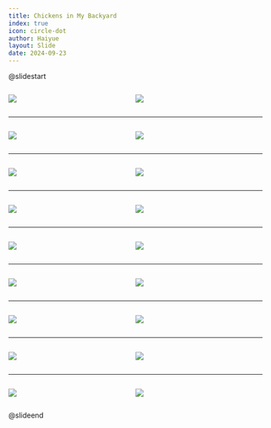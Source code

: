 ```yaml
---
title: Chickens in My Backyard
index: true
icon: circle-dot
author: Haiyue
layout: Slide
date: 2024-09-23
---
```

 
@slidestart

<div style="display:flex">
<div style="flex:1">

![](https://raw.githubusercontent.com/yclord/reading/refs/heads/master/english/Level-K/Chickens%20in%20My%20Backyard/001.webp)
</div>
<div style="flex:1">

![](https://raw.githubusercontent.com/yclord/reading/refs/heads/master/english/Level-K/Chickens%20in%20My%20Backyard/002.webp)
</div>
</div>

---

<div style="display:flex">
<div style="flex:1">

![](https://raw.githubusercontent.com/yclord/reading/refs/heads/master/english/Level-K/Chickens%20in%20My%20Backyard/003.webp)
</div>
<div style="flex:1">

![](https://raw.githubusercontent.com/yclord/reading/refs/heads/master/english/Level-K/Chickens%20in%20My%20Backyard/004.webp)
</div>
</div>

---

<div style="display:flex">
<div style="flex:1">

![](https://raw.githubusercontent.com/yclord/reading/refs/heads/master/english/Level-K/Chickens%20in%20My%20Backyard/005.webp)
</div>
<div style="flex:1">

![](https://raw.githubusercontent.com/yclord/reading/refs/heads/master/english/Level-K/Chickens%20in%20My%20Backyard/006.webp)
</div>
</div>

---

<div style="display:flex">
<div style="flex:1">

![](https://raw.githubusercontent.com/yclord/reading/refs/heads/master/english/Level-K/Chickens%20in%20My%20Backyard/007.webp)
</div>
<div style="flex:1">

![](https://raw.githubusercontent.com/yclord/reading/refs/heads/master/english/Level-K/Chickens%20in%20My%20Backyard/008.webp)
</div>
</div>

---

<div style="display:flex">
<div style="flex:1">

![](https://raw.githubusercontent.com/yclord/reading/refs/heads/master/english/Level-K/Chickens%20in%20My%20Backyard/009.webp)
</div>
<div style="flex:1">

![](https://raw.githubusercontent.com/yclord/reading/refs/heads/master/english/Level-K/Chickens%20in%20My%20Backyard/010.webp)
</div>
</div>

---

<div style="display:flex">
<div style="flex:1">

![](https://raw.githubusercontent.com/yclord/reading/refs/heads/master/english/Level-K/Chickens%20in%20My%20Backyard/011.webp)
</div>
<div style="flex:1">

![](https://raw.githubusercontent.com/yclord/reading/refs/heads/master/english/Level-K/Chickens%20in%20My%20Backyard/012.webp)
</div>
</div>

---

<div style="display:flex">
<div style="flex:1">

![](https://raw.githubusercontent.com/yclord/reading/refs/heads/master/english/Level-K/Chickens%20in%20My%20Backyard/013.webp)
</div>
<div style="flex:1">

![](https://raw.githubusercontent.com/yclord/reading/refs/heads/master/english/Level-K/Chickens%20in%20My%20Backyard/014.webp)
</div>
</div>

---

<div style="display:flex">
<div style="flex:1">

![](https://raw.githubusercontent.com/yclord/reading/refs/heads/master/english/Level-K/Chickens%20in%20My%20Backyard/015.webp)
</div>
<div style="flex:1">

![](https://raw.githubusercontent.com/yclord/reading/refs/heads/master/english/Level-K/Chickens%20in%20My%20Backyard/016.webp)
</div>
</div>

---

<div style="display:flex">
<div style="flex:1">

![](https://raw.githubusercontent.com/yclord/reading/refs/heads/master/english/Level-K/Chickens%20in%20My%20Backyard/017.webp)
</div>
<div style="flex:1">

![](https://raw.githubusercontent.com/yclord/reading/refs/heads/master/english/Level-K/Chickens%20in%20My%20Backyard/018.webp)
</div>
</div>

@slideend